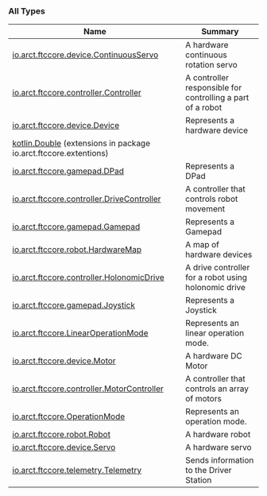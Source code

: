 

### All Types

| Name | Summary |
|---|---|
| [io.arct.ftccore.device.ContinuousServo](../io.arct.ftccore.device/-continuous-servo/index.md) | A hardware continuous rotation servo |
| [io.arct.ftccore.controller.Controller](../io.arct.ftccore.controller/-controller/index.md) | A controller responsible for controlling a part of a robot |
| [io.arct.ftccore.device.Device](../io.arct.ftccore.device/-device/index.md) | Represents a hardware device |
| [kotlin.Double](../io.arct.ftccore.extentions/kotlin.-double/index.md) (extensions in package io.arct.ftccore.extentions) |  |
| [io.arct.ftccore.gamepad.DPad](../io.arct.ftccore.gamepad/-d-pad/index.md) | Represents a DPad |
| [io.arct.ftccore.controller.DriveController](../io.arct.ftccore.controller/-drive-controller/index.md) | A controller that controls robot movement |
| [io.arct.ftccore.gamepad.Gamepad](../io.arct.ftccore.gamepad/-gamepad/index.md) | Represents a Gamepad |
| [io.arct.ftccore.robot.HardwareMap](../io.arct.ftccore.robot/-hardware-map/index.md) | A map of hardware devices |
| [io.arct.ftccore.controller.HolonomicDrive](../io.arct.ftccore.controller/-holonomic-drive/index.md) | A drive controller for a robot using holonomic drive |
| [io.arct.ftccore.gamepad.Joystick](../io.arct.ftccore.gamepad/-joystick/index.md) | Represents a Joystick |
| [io.arct.ftccore.LinearOperationMode](../io.arct.ftccore/-linear-operation-mode/index.md) | Represents an linear operation mode. |
| [io.arct.ftccore.device.Motor](../io.arct.ftccore.device/-motor/index.md) | A hardware DC Motor |
| [io.arct.ftccore.controller.MotorController](../io.arct.ftccore.controller/-motor-controller/index.md) | A controller that controls an array of motors |
| [io.arct.ftccore.OperationMode](../io.arct.ftccore/-operation-mode/index.md) | Represents an operation mode. |
| [io.arct.ftccore.robot.Robot](../io.arct.ftccore.robot/-robot/index.md) | A hardware robot |
| [io.arct.ftccore.device.Servo](../io.arct.ftccore.device/-servo/index.md) | A hardware servo |
| [io.arct.ftccore.telemetry.Telemetry](../io.arct.ftccore.telemetry/-telemetry/index.md) | Sends information to the Driver Station |
